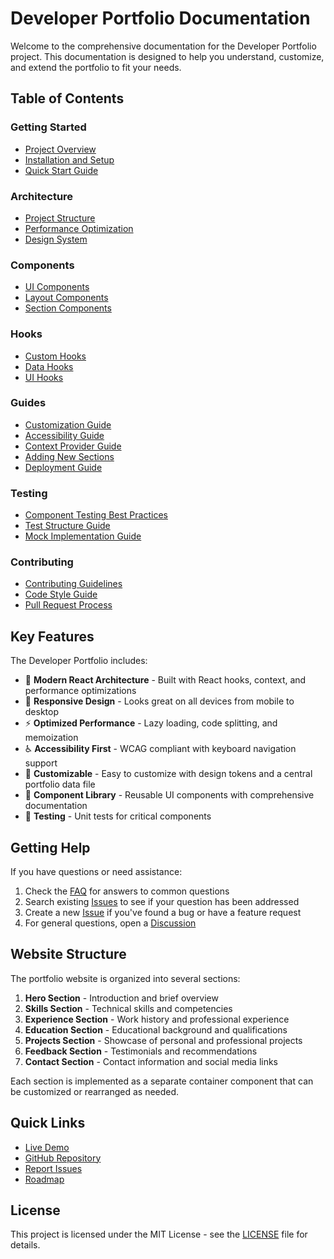 # Developer Portfolio Documentation

Welcome to the comprehensive documentation for the Developer Portfolio project. This documentation is designed to help you understand, customize, and extend the portfolio to fit your needs.

## Table of Contents

### Getting Started
- [Project Overview](README.md)
- [Installation and Setup](guides/installation.md)
- [Quick Start Guide](guides/quick-start.md)

### Architecture
- [Project Structure](architecture/project-structure.md)
- [Performance Optimization](architecture/performance-optimization.md)
- [Design System](architecture/design-tokens.md)

### Components
- [UI Components](components/ui-components.md)
- [Layout Components](components/layout-components.md)
- [Section Components](components/section-components.md)

### Hooks
- [Custom Hooks](hooks/custom-hooks.md)
- [Data Hooks](hooks/data-hooks.md)
- [UI Hooks](hooks/ui-hooks.md)

### Guides
- [Customization Guide](guides/customization-guide.md)
- [Accessibility Guide](guides/accessibility.md)
- [Context Provider Guide](context-provider-guide.md)
- [Adding New Sections](guides/adding-sections.md)
- [Deployment Guide](guides/deployment.md)

### Testing
- [Component Testing Best Practices](testing/component-testing-best-practices.md)
- [Test Structure Guide](testing/test-structure.md)
- [Mock Implementation Guide](testing/mock-implementation.md)

### Contributing
- [Contributing Guidelines](contributing.md)
- [Code Style Guide](code-style-guide.md)
- [Pull Request Process](pull-request-process.md)

## Key Features

The Developer Portfolio includes:

- 🚀 **Modern React Architecture** - Built with React hooks, context, and performance optimizations
- 📱 **Responsive Design** - Looks great on all devices from mobile to desktop
- ⚡ **Optimized Performance** - Lazy loading, code splitting, and memoization
- ♿ **Accessibility First** - WCAG compliant with keyboard navigation support
- 🎨 **Customizable** - Easy to customize with design tokens and a central portfolio data file
- 🧩 **Component Library** - Reusable UI components with comprehensive documentation
- 🧪 **Testing** - Unit tests for critical components

## Getting Help

If you have questions or need assistance:

1. Check the [FAQ](faq.md) for answers to common questions
2. Search existing [Issues](https://github.com/DapperDivers/developer-portfolio/issues) to see if your question has been addressed
3. Create a new [Issue](https://github.com/DapperDivers/developer-portfolio/issues/new) if you've found a bug or have a feature request
4. For general questions, open a [Discussion](https://github.com/DapperDivers/developer-portfolio/discussions)

## Website Structure

The portfolio website is organized into several sections:

1. **Hero Section** - Introduction and brief overview
2. **Skills Section** - Technical skills and competencies
3. **Experience Section** - Work history and professional experience
4. **Education Section** - Educational background and qualifications
5. **Projects Section** - Showcase of personal and professional projects
6. **Feedback Section** - Testimonials and recommendations
7. **Contact Section** - Contact information and social media links

Each section is implemented as a separate container component that can be customized or rearranged as needed.

## Quick Links

- [Live Demo](https://derekmackley.com)
- [GitHub Repository](https://github.com/DapperDivers/developer-portfolio)
- [Report Issues](https://github.com/DapperDivers/developer-portfolio/issues)
- [Roadmap](https://github.com/DapperDivers/developer-portfolio/blob/master/ROADMAP.md)

## License

This project is licensed under the MIT License - see the [LICENSE](https://github.com/DapperDivers/developer-portfolio/blob/master/LICENSE) file for details.